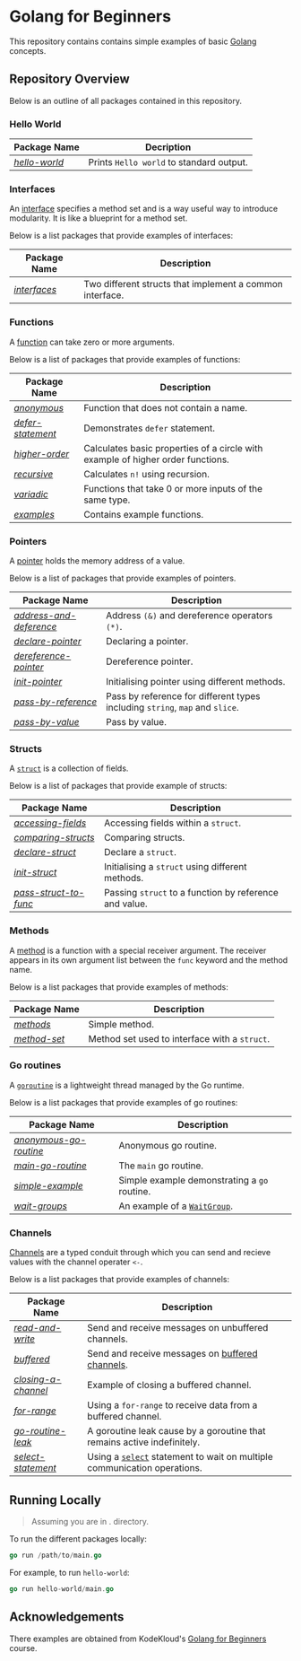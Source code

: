 # Golang for Beginners

This repository contains contains simple examples of basic [Golang](https://go.dev/) concepts.

## Repository Overview

Below is an outline of all packages contained in this repository.

### Hello World

| Package Name                           | Decription                               |
|----------------------------------------|------------------------------------------|
| [_hello-world_](./hello-world/main.go) | Prints `Hello world` to standard output. |

### Interfaces

An [interface](https://go.dev/tour/methods/9) specifies a method set and is a way useful way to introduce modularity.
It is like a blueprint for a method set.

Below is a list packages that provide examples of interfaces:

| Package Name                         | Description                                              |
|--------------------------------------|----------------------------------------------------------|
| [_interfaces_](./interfaces/main.go) | Two different structs that implement a common interface. |

### Functions

A [function](https://go.dev/tour/basics/4) can take zero or more arguments.

Below is a list of packages that provide examples of functions:

| Package Name                                             | Description                                                                     |
|----------------------------------------------------------|---------------------------------------------------------------------------------|
| [_anonymous_](./functions/anonymous/main.go)             | Function that does not contain a name.                                          |
| [_defer-statement_](./functions/defer-statement/main.go) | Demonstrates `defer` statement.                                                 |
| [_higher-order_](./functions/higher-order/main.go)       | Calculates basic properties of a circle with example of higher order functions. |
| [_recursive_](./functions/recursive/main.go)             | Calculates `n!` using recursion.                                                |
| [_variadic_](./functions/variadic/main.go)               | Functions that take 0 or more inputs of the same type.                          |
| [_examples_](./functions/examples/main.go)               | Contains example functions.                                                     |

### Pointers

A [pointer](https://go.dev/tour/moretypes/1) holds the memory address of a value.

Below is a list of packages that provide examples of pointers.

| Package Name                                                          | Description                                                                  |
|-----------------------------------------------------------------------|------------------------------------------------------------------------------|
| [_address-and-deference_](./pointers/address-and-dereference/main.go) | Address `(&)` and dereference operators `(*)`.                               |
| [_declare-pointer_](./pointers/declare-pointer/main.go)               | Declaring a pointer.                                                         |
| [_dereference-pointer_](./pointers/dereference-pointer/main.go)       | Dereference pointer.                                                         |
| [_init-pointer_](./pointers/init-pointer/main.go)                     | Initialising pointer using different methods.                                |
| [_pass-by-reference_](./pointers/pass-by-reference/main.go)           | Pass by reference for different types including `string`, `map` and `slice`. |
| [_pass-by-value_](./pointers/pass-by-value/main.go)                   | Pass by value.                                                               |

### Structs

A [`struct`](https://go.dev/tour/moretypes/2) is a collection of fields.

Below is a list of packages that provide example of structs:

| Package Name                                                   | Description                                            |
|----------------------------------------------------------------|--------------------------------------------------------|
| [_accessing-fields_](./structs/accessing-fields/main.go)       | Accessing fields within a `struct`.                    |
| [_comparing-structs_](./structs/comparing-structs/main.go)     | Comparing structs.                                     |
| [_declare-struct_](./structs/declare-struct/main.go)           | Declare a `struct`.                                    |
| [_init-struct_](./structs/init-struct/main.go)                 | Initialising a `struct` using different methods.       |
| [_pass-struct-to-func_](./structs/pass-struct-to-func/main.go) | Passing `struct` to a function by reference and value. |

### Methods

A [method](https://go.dev/tour/methods/1) is a function with a special receiver argument. The receiver appears in its
own argument list between the `func` keyword and the method name.

Below is a list packages that provide examples of methods:

| Package Name                                  | Description                                   |
|-----------------------------------------------|-----------------------------------------------|
| [_methods_](./methods/intro/main.go)          | Simple method.                                |
| [_method-set_](./methods/method-sets/main.go) | Method set used to interface with a `struct`. |

### Go routines

A [`goroutine`](https://go.dev/tour/concurrency/1) is a lightweight thread managed by the Go runtime.

Below is a list packages that provide examples of go routines:

| Package Name                                                         | Description                                                       |
|----------------------------------------------------------------------|-------------------------------------------------------------------|
| [_anonymous-go-routine_](./go-routines/anonymous-go-routine/main.go) | Anonymous go routine.                                             |
| [_main-go-routine_](./go-routines/main-go-routine/main.go)           | The `main` go routine.                                            |
| [_simple-example_](./go-routines/simple-example/main.go)             | Simple example demonstrating a `go` routine.                      |
| [ _wait-groups_](./go-routines/wait-groups/main.go)                  | An example of a [`WaitGroup`](https://pkg.go.dev/sync#WaitGroup). |

### Channels

[Channels](https://go.dev/tour/concurrency/2) are a typed conduit through which you can send and recieve values with the
channel operater `<-`.

Below is a list packages that provide examples of channels:

| Package Name                                                | Description                                                                                                   |
|-------------------------------------------------------------|---------------------------------------------------------------------------------------------------------------|
| [_read-and-write_](./channels/read-and-write/main.go)       | Send and receive messages on unbuffered channels.                                                             |
| [_buffered_](./channels/buffered/main.go)                   | Send and receive messages on [buffered channels](https://go.dev/tour/concurrency/3).                          |
| [_closing-a-channel_](./channels/closing-a-channel/main.go) | Example of closing a buffered channel.                                                                        |
| [_for-range_](./channels/for-range/main.go)                 | Using a `for-range` to receive data from a buffered channel.                                                  |
| [_go-routine-leak_](./channels/go-routine-leak/main.go)     | A goroutine leak cause by a goroutine that remains active indefinitely.                                       |
| [_select-statement_](./channels/select-statement/main.go)   | Using a [`select`](https://go.dev/tour/concurrency/5) statement to wait on multiple communication operations. |

## Running Locally

> Assuming you are in . directory.

To run the different packages locally:

```go
go run /path/to/main.go
```

For example, to run `hello-world`:

```go
go run hello-world/main.go
```

## Acknowledgements

There examples are obtained from KodeKloud's [Golang for Beginners](https://learn.kodekloud.com/courses/golang) course.
